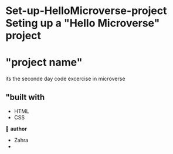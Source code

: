 # Set-up-HelloMicroverse-project Seting up a "Hello Microverse" project
<h1 dir="auto"> "project name" </h1>
<p dir="auto">its the seconde day code excercise in microverse</p>
<h2 dir="auto">"built with</h2>
<ul dir="auto">
    <li>HTML</li>
    <li>CSS</li>
</ul>
<p dir="auto">
    <g-emoji class="g-emoji" alias="bust_in_silhouette" fallback-src="https://github.githubassets.com/images/icons/emoji/unicode/1f464.png">👤</g-emoji>
    <strong>author</strong>
</p>
<ul dir="auto">
    <li>Zahra</li>
    <li>
        <a href="https://github.com/ZahraArshia/Set-up-HelloMicroverse-project.git"></a>
    </li>
</ul>